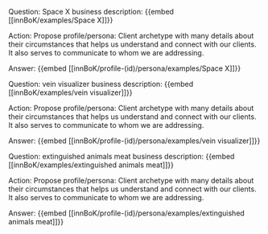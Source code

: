 Question: Space X business description:
{{embed [[innBoK/examples/Space X]]}}

Action: Propose profile/persona: Client archetype with many details about their circumstances that helps us understand and connect with our clients. It also serves to communicate to whom we are addressing.

Answer:
{{embed [[innBoK/profile-(id)/persona/examples/Space X]]}}

Question: vein visualizer business description:
{{embed [[innBoK/examples/vein visualizer]]}}

Action: Propose profile/persona: Client archetype with many details about their circumstances that helps us understand and connect with our clients. It also serves to communicate to whom we are addressing.

Answer:
{{embed [[innBoK/profile-(id)/persona/examples/vein visualizer]]}}

Question: extinguished animals meat business description:
{{embed [[innBoK/examples/extinguished animals meat]]}}

Action: Propose profile/persona: Client archetype with many details about their circumstances that helps us understand and connect with our clients. It also serves to communicate to whom we are addressing.

Answer:
{{embed [[innBoK/profile-(id)/persona/examples/extinguished animals meat]]}}



